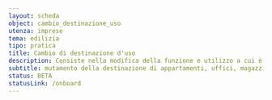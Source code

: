 ```yaml
---
layout: scheda
object: cambio_destinazione_uso
utenza: imprese
tema: edilizia
tipo: pratica
title: Cambio di destinazione d'uso
description: Consiste nella modifica della funzione e utilizzo a cui è adibito un edificio o parte di esso. Si ottiene facendo richiesta al Comune competente
subtitle: mutamento della destinazione di appartamenti, uffici, magazzini, negozi, garage, box, depositi etc..
status: BETA
statusLink: /onboard
---
```

